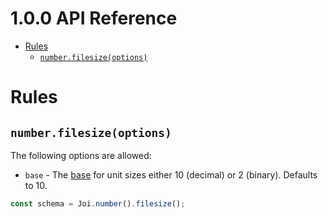 <!-- version -->
# 1.0.0 API Reference
<!-- versionstop -->

<!-- toc -->

- [Rules](#rules)
  - [`number.filesize(options)`](#numberfilesizeoptions)

<!-- tocstop -->

# Rules

## `number.filesize(options)`

The following options are allowed:
- `base` - The [base](https://en.wikipedia.org/wiki/Gigabyte#Definition) for unit sizes either 10 (decimal) or 2 (binary). Defaults to 10.

```js
const schema = Joi.number().filesize();
```

